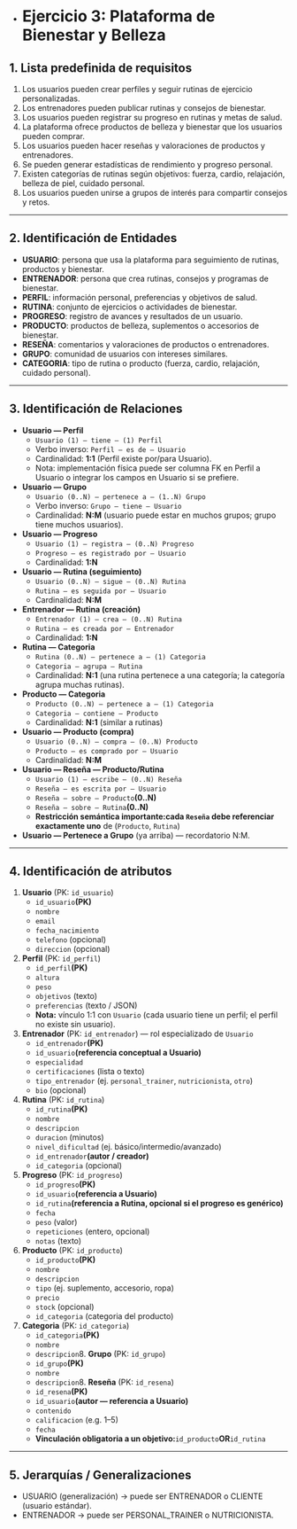 * # Ejercicio 3: Plataforma de Bienestar y Belleza

## 1. Lista predefinida de requisitos

1. Los usuarios pueden crear perfiles y seguir rutinas de ejercicio personalizadas.
2. Los entrenadores pueden publicar rutinas y consejos de bienestar.
3. Los usuarios pueden registrar su progreso en rutinas y metas de salud.
4. La plataforma ofrece productos de belleza y bienestar que los usuarios pueden comprar.
5. Los usuarios pueden hacer reseñas y valoraciones de productos y entrenadores.
6. Se pueden generar estadísticas de rendimiento y progreso personal.
7. Existen categorías de rutinas según objetivos: fuerza, cardio, relajación, belleza de piel, cuidado personal.
8. Los usuarios pueden unirse a grupos de interés para compartir consejos y retos.

---

## 2. Identificación de Entidades

* ​**USUARIO**​: persona que usa la plataforma para seguimiento de rutinas, productos y bienestar.
* ​**ENTRENADOR**​: persona que crea rutinas, consejos y programas de bienestar.
* ​**PERFIL**​: información personal, preferencias y objetivos de salud.
* ​**RUTINA**​: conjunto de ejercicios o actividades de bienestar.
* ​**PROGRESO**​: registro de avances y resultados de un usuario.
* ​**PRODUCTO**​: productos de belleza, suplementos o accesorios de bienestar.
* ​**RESEÑA**​: comentarios y valoraciones de productos o entrenadores.
* ​**GRUPO**​: comunidad de usuarios con intereses similares.
* ​**CATEGORIA**​: tipo de rutina o producto (fuerza, cardio, relajación, cuidado personal).

---

## 3. Identificación de Relaciones

* **Usuario — Perfil**
  * `Usuario (1) — tiene — (1) Perfil`
  * Verbo inverso: `Perfil — es de — Usuario`
  * Cardinalidad: **1:1** (Perfil existe por/para Usuario).
  * Nota: implementación física puede ser columna FK en Perfil a Usuario o integrar los campos en Usuario si se prefiere.
* **Usuario — Grupo**
  * `Usuario (0..N) — pertenece a — (1..N) Grupo`
  * Verbo inverso: `Grupo — tiene — Usuario`
  * Cardinalidad: **N:M** (usuario puede estar en muchos grupos; grupo tiene muchos usuarios).
* **Usuario — Progreso**
  * `Usuario (1) — registra — (0..N) Progreso`
  * `Progreso — es registrado por — Usuario`
  * Cardinalidad: **1:N**
* **Usuario — Rutina (seguimiento)**
  * `Usuario (0..N) — sigue — (0..N) Rutina`
  * `Rutina — es seguida por — Usuario`
  * Cardinalidad: **N:M**
* **Entrenador — Rutina (creación)**
  * `Entrenador (1) — crea — (0..N) Rutina`
  * `Rutina — es creada por — Entrenador`
  * Cardinalidad: **1:N**
* **Rutina — Categoria**
  * `Rutina (0..N) — pertenece a — (1) Categoria`
  * `Categoria — agrupa — Rutina`
  * Cardinalidad: **N:1** (una rutina pertenece a una categoría; la categoría agrupa muchas rutinas).
* **Producto — Categoria**
  * `Producto (0..N) — pertenece a — (1) Categoria`
  * `Categoria — contiene — Producto`
  * Cardinalidad: **N:1** (similar a rutinas)
* **Usuario — Producto (compra)**
  * `Usuario (0..N) — compra — (0..N) Producto`
  * `Producto — es comprado por — Usuario`
  * Cardinalidad: **N:M**
* **Usuario — Reseña — Producto/Rutina**
  * `Usuario (1) — escribe — (0..N) Reseña`
  * `Reseña — es escrita por — Usuario`
  * `Reseña — sobre — Producto`**(0..N)**
  * `Reseña — sobre — Rutina`**(0..N)**
  * **Restricción semántica importante:**​**cada `Reseña` debe referenciar exactamente uno** de (`Producto`, `Rutina`)
* **Usuario — Pertenece a Grupo** (ya arriba) — recordatorio N:M.

---

## 4. Identificación de atributos

1. **Usuario** (PK: `id_usuario`)
   * `id_usuario`**(PK)**
   * `nombre`
   * `email`
   * `fecha_nacimiento`
   * `telefono` (opcional)
   * `direccion` (opcional)
2. **Perfil** (PK: `id_perfil`)
   * `id_perfil`**(PK)**
   * `altura`
   * `peso`
   * `objetivos` (texto)
   * `preferencias` (texto / JSON)
   * **Nota:** vínculo 1:1 con `Usuario` (cada usuario tiene un perfil; el perfil no existe sin usuario).
3. **Entrenador** (PK: `id_entrenador`) — rol especializado de `Usuario`
   * `id_entrenador`**(PK)**
   * `id_usuario`**(referencia conceptual a Usuario)**
   * `especialidad`
   * `certificaciones` (lista o texto)
   * `tipo_entrenador` (ej. `personal_trainer`, `nutricionista`, `otro`)
   * `bio` (opcional)
4. **Rutina** (PK: `id_rutina`)
   * `id_rutina`**(PK)**
   * `nombre`
   * `descripcion`
   * `duracion` (minutos)
   * `nivel_dificultad` (ej. básico/intermedio/avanzado)
   * `id_entrenador`**(autor / creador)**
   * `id_categoria` (opcional)
5. **Progreso** (PK: `id_progreso`)
   * `id_progreso`**(PK)**
   * `id_usuario`**(referencia a Usuario)**
   * `id_rutina`**(referencia a Rutina, opcional si el progreso es genérico)**
   * `fecha`
   * `peso` (valor)
   * `repeticiones` (entero, opcional)
   * `notas` (texto)
6. **Producto** (PK: `id_producto`)
   * `id_producto`**(PK)**
   * `nombre`
   * `descripcion`
   * `tipo` (ej. suplemento, accesorio, ropa)
   * `precio`
   * `stock` (opcional)
   * `id_categoria` (categoria del producto)
7. **Categoria** (PK: `id_categoria`)
   * `id_categoria`**(PK)**
   * `nombre`
   * `descripcion`8. **Grupo** (PK: `id_grupo`)
   * `id_grupo`**(PK)**
   * `nombre`
   * `descripcion`8. **Reseña** (PK: `id_resena`)
   * `id_resena`**(PK)**
   * `id_usuario`**(autor — referencia a Usuario)**
   * `contenido`
   * `calificacion` (e.g. 1–5)
   * `fecha`
   * **Vinculación obligatoria a un objetivo:**`id_producto`**OR**`id_rutina`

---

## 5. Jerarquías / Generalizaciones

* USUARIO (generalización) → puede ser ENTRENADOR o CLIENTE (usuario estándar).
* ENTRENADOR → puede ser PERSONAL\_TRAINER o NUTRICIONISTA.

